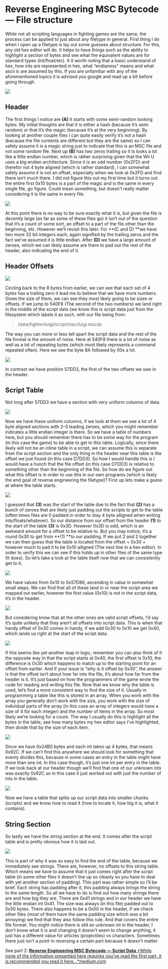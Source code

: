 
# Reverse Engineering MSC Bytecode — File structure

While not all scripting languages in fighting games are the same, the process can be applied to just about any filetype in general. First thing I do when I open up a filetype is lay out some guesses about structure. For this, any old hex editor will do. It helps to have things such as the ability to highlight a section of bytes and see what the equivalent values are for standard types (int/float/etc). It it worth noting that a basic understand of hex, how ints are represented in hex, what “endianess” means and what ascii is are assumed by this. If you are unfamiliar with any of the aforementioned topics it is advised you google and read up a bit before going through.

![](https://cdn-images-1.medium.com/max/2000/1*1GNWAM2X6c1ZMzgB5K-8bg.png)

## Header

The first things I notice are **(A)** it starts with some semi-random looking bytes. My initial thoughts are that it is either a hash (because it’s semi random) or that it’s the magic (because it’s at the very beginning). By looking at another couple files I can quite easily verify it’s not a hash (because the file contents are different but they are the same) so I can safely assume it is a magic string just to indicate that this is an MSC file and not some random file. Next up **(B)** has two zeros trailing so it is looks a lot like a little endian number, which is rather surprising given that the Wii U uses a big endian architecture. Since it is an odd number (0x2FD) and therefor not 4 byte aligned (which is rather standard), I can somewhat safely assume it is not an offset, especially when we look at 0x2FD and find there isn’t much there. I did not figure this out my first time but it turns out the entire first 0x10 bytes is a part of the magic and is the same in every single file, go figure. Could mean something, but doesn’t really matter considering it is the same in every file.

![](https://cdn-images-1.medium.com/max/2000/1*W5CMAqYPQ4XuWQu-dm5oFQ.png)

At this point there is no way to be sure exactly what it is, but given the file is decently large (as far as some of these files go) it isn’t out of the question that it’s a count of some sort, an offset to a part of the file other than the beginning, etc. However we’ll revisit this later. For **(C and D) **we have two more 32 bit integers each, again signified by the trailing zeros and the fact we’ve assumed it is little endian. After **(D)** we have a large amount of zeroes, which we can likely assume are there to pad out the rest of the header, also indicating the end of it.

## Header Offsets

![](https://cdn-images-1.medium.com/max/2000/1*33XThe8YtUG0tfMdQW7zYQ.png)

Circling back to the 8 bytes from earlier, we can see that each set of 4 bytes has a trailing zero it lead me to believe that we have more numbers. Given the size of them, we can see they most likely going to be sizes or offsets. If we jump to 540F8 (The second of the two numbers) we land right in the middle of the script data (we know this is script data just from the filesystem which labels it as such, with our file being from:
> /data/fighter/luigi/script/msc/luigi.mscsb

The way you can more or less tell apart the script data and the rest of the file format is the amount of noise. Here at 540F8 there is a lot of noise as well as a lot of repeating bytes (which most likely represents a command repeated often). Here we see the byte 8A followed by 00s a lot.

![](https://cdn-images-1.medium.com/max/2000/1*uzsyaLXUQCG1ED5DgFam0A.png)

In contrast we have position 57DD3, the first of the two offsets we saw in the header.

## Script Table

Not long after 57DD3 we have a section with very uniform columns of data.

![](https://cdn-images-1.medium.com/max/2000/1*xEJ8c8fQdhCijn-sYpoFDA.png)

Now we have these uniform columns, if we look at them we see a lot of 4 byte aligned sections with 2–3 leading zeroes, which you might remember indicates a little endian integer is there. So we have a table of numbers here, but you should remember there has to be some way for the program (in this case the game) to be able to get to this table. Logically, since there likely will not be an inline table in a script, we can assume this is separate from the script section and the only thing in the header near this table is the offset we just found (in this case D7DD3). So how I would handle this is I would have a hunch that the file offset (in this case D7DD3) is relative to something other than the beginning of the file. So how do we figure out what this offset is in order to use this in our own programs (which is likely the end goal of reverse engineering the filetype)? First up lets make a guess at where the table starts.

![](https://cdn-images-1.medium.com/max/2000/1*F0myaGJ-DEuCMneIs9OeyQ.png)

I guessed that **(3)** was the start of the table due to the fact that **(2)** has a bunch of zeroes that are likely just padding out the scripts to get to the table (often times files are 0 padded in order to stay 4 byte alligned when writing ints/floats/whatever). So our distance from our offset from the header **(1)** to the start of the table **(3)** is 0x3D. However 0x3D is odd, which is an awkward amount for a offset to be relative to. But you may notice, it’s a round 0x30 to get from **(1) **to our padding. If we put 2 and 2 together we can then guess that the table is located from the offset + 0x30 + however much to pad it to be 0x10 alligned (The next line in a hex editor). In order to verify this we can see if this holds up in other files of the same type (It does). So let’s take a look at the table itself now that we can consistently get to it.

![](https://cdn-images-1.medium.com/max/2000/1*ZwPVu4PyNq2QonzYqC_vmg.png)

We have values from 0x10 to 0x57D86, ascending in value in somewhat small steps. We can find that all of these land in or near the script area we mapped out earlier, however the first value (0x10) is not in the script data, it’s in the header.

![](https://cdn-images-1.medium.com/max/2000/1*Xr-cXfuiUCi1ei5mxVadig.png)

But considering know that all the other ones are valid script offsets, I’d say it’s quite unlikely that they aren’t all offsets into script data. This is when that handy offset of 0x30 comes in handy, if we add 0x30 to 0x10 we get 0x40, which lands us right at the start of the script data.

![](https://cdn-images-1.medium.com/max/2000/1*O2R19FvD8-nzlwecRAgmHQ.png)

If this seems like yet another leap in logic, remember you can also think of it the opposite way in that the script starts at 0x40, the first offset is 0x10, the difference is 0x30 which happens to match up to the starting point for an offset from earlier. And if your issue is “why is it offset by 0x30”, the answer is that the offset isn’t about how far into the file, it’s about how far from the header is it. It’s just based on how the programmers of the game wrote the code for reading and writing this file. Now that we know why the table is used, let’s find a more consistent way to find the size of it. Usually in programming a table like this is stored in an array. When you work with the array you generally don’t work with the size, you work with the size of individual parts of the array (in this case an array of integers would have a size of 4 for each integer) and the number of items in the array. So most likely we’re looking for a count. The way I usually do this is highlight all the bytes in the table, see how many bytes my hex editor says I’ve highlighted, then divide that by the size of each item.

![](https://cdn-images-1.medium.com/max/2000/1*ptAlp5yTlmegsCqOjrEHaA.png)

Since we have 0x24B0 bytes and each int takes up 4 bytes, that means 0x92C. If we can’t find this anywhere we should look for something that evenly divides this, because in some cases an entry in the table might have more than one int. In this case though, it’s just one int per entry in the table. If we look back at our header though we’ll find that one of our unknown ints was exactly 0x92C so in this case it just worked out with just the number of ints in the table.

![](https://cdn-images-1.medium.com/max/2000/1*ORTOIfuZULGJ_jP3MvrKtQ.png)

Now we have a table that splits up our script data into smaller chunks (scripts) and we know how to read it (how to locate it, how big it is, what it contains).

## String Section

So lastly we have the string section at the end. It comes after the script table and is pretty obvious how it is laid out.

![](https://cdn-images-1.medium.com/max/2000/1*yJb3J0WO6QtIUlrNxtduBA.png)

This is part of why it was so easy to find the end of the table, because we immediately see strings. There are, however, no offsets to this string table. Which means we have to assume that it just comes right after the script table (in some other files it doesn’t line up so cleanly so you have to deal with yet another section of padding). This part was rather simple so I’ll be brief. Each string has padding after it, this padding always brings the string to the same length. So all we have to do is find out how many strings there are and how big they are. There are 0x41 strings and in our header we have the little endian int 0x41. The size was always (in this file) padded out to 0x50 bytes. There also happens to be a 0x50 in the header, if we check other files (most of them have the same padding size which was a bit annoying) we find that they also follow this rule. And that covers the entire file format. You might notice there is still an unknown int in the header, I don’t know what it is and changing it doesn’t seem to change anything, it just has a different value for articles (projectiles) vs characters. Sometimes there just isn’t a point in reversing a certain part because it doesn’t matter.

See part 2:
[**Reverse Engineering MSC Bytecode — Script Data**
*While none of the information presented here requires you’ve read the first part, it is recommended you read it here…*medium.com](https://medium.com/@jam1garner/reverse-engineering-msc-bytecode-script-data-11404164e40a)

